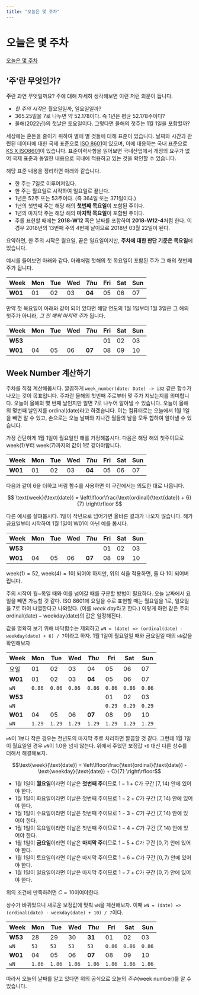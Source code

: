 ```yaml
---
title: "오늘은 몇 주차"
---
```

# 오늘은 몇 주차

[오늘은 몇 주차](https://annyeong.me/nth-week-today/)

## '주'란 무엇인가?

**주**란 과연 무엇일까요? 주에 대해 자세히 생각해보면 이런 저런 의문이 듭니다.

- *한 주의 시작*은 월요일일까, 일요일일까? 
- 365.25일을 7로 나누면 약 52.178이다. 즉 1년은 평균 52.178주이다?
- 올해(2022년)의 첫날은 토요일이다. 그렇다면 올해의 첫주는 1월 1일을 포함할까?

세상에는 혼돈을 줄이기 위하여 별에 별 것들에 대해 표준이 있습니다. 날짜와 시간과 관련된 데이터에 대한 국제 표준으로 [ISO 8601](https://ko.wikipedia.org/wiki/ISO_8601)이 있으며, 이에 대응하는 국내 표준으로 [KS X ISO8601](https://www.standard.go.kr/KSCI/standardIntro/getStandardSearchView.do?menuId=503&topMenuId=502&ksNo=KSXISO8601&tmprKsNo=KSXISO8601)이 있습니다. 표준이력사항을 읽어보면 국내산업에서 개정의 요구가 없어 국제 표준과 동일한 내용으로 국내에 적용하고 있는 것을 확인할 수 있습니다.

해당 표준 내용을 정리하면 아래와 같습니다.

- 한 주는 7일로 이루어져있다.
- 한 주는 월요일로 시작하여 일요일로 끝난다.
- 1년은 52주 또는 53주이다. (즉 364일 또는 371일이다.)
- 1년의 첫번째 주는 해당 해의 **첫번째 목요일**이 포함된 주이다.
- 1년의 마지막 주는 해당 해의 **마지막 목요일**이 포함된 주이다.
- 주를 표현할 때에는 **2018-W12** 혹은 날짜를 포함하여 **2018-W12-4**처럼 한다. 이 경우 2018년의 13번째 주의 4번째 날이므로 2018년 03월 22일이 된다.

요약하면, 한 주의 시작은 월요일, 끝은 일요일이지만, **주차에 대한 판단 기준은 목요일**에 있습니다.

예시를 들어보면 아래와 같다. 아래처럼 첫해의 첫 목요일이 포함된 주가 그 해의 첫번째 주가 됩니다.

| Week    | Mon | Tue | Wed | *Thu*  | Fri | Sat | Sun |
| ------- | --- | --- | --- | ------ | --- | --- | --- |
| **W01** | 01  | 02  | 03  | **04** | 05  | 06  | 07  |

만약 첫 목요일이 아래와 같이 되어 있다면 해당 연도의 1월 1일부터 1월 3일은 그 해의 첫주가 아니라, *그 전 해의 마지막 주*가 됩니다.

| Week    | Mon | Tue | Wed | *Thu*  | Fri | Sat | Sun |
| ------- | --- | --- | --- | ------ | --- | --- | --- |
| **W53** |     |     |     |        | 01  | 02  | 03  |
| **W01** | 04  | 05  | 06  | **07** | 08  | 09  | 10  |

## Week Number 계산하기

주차를 직접 계산해봅시다. 깔끔하게 `week_number(date: Date) -> i32` 같은 함수가 나오는 것이 목표입니다. 주차란 올해의 첫번째 주로부터 몇 주가 지났는지를 의미합니다. 오늘이 올해의 몇 번째 날인지만 알면 7로 나누어 알아낼 수 있습니다. 오늘이 올해의 몇번째 날인지를 $\text{ordinal}(\text{date})$라고 하겠습니다. 이는 컴퓨터로는 오늘에서 1월 1일을 빼면 알 수 있고, 손으로는 오늘 날짜와 지나간 월들의 날을 모두 합하여 알아낼 수 있습니다.

가장 간단하게 1월 1일이 월요일인 해를 가정해봅시다. 다음은 해당 해의 첫주이므로 $\text{week}(1)$부터 $\text{week}(7)$까지의 값이 1로 같아야합니다. 

|Week   |Mon|Tue|Wed| *Thu* |Fri|Sat|Sun|
|-------|---|---|---|-------|---|---|---|
|**W01**| 01| 02| 03| **04**| 05| 06| 07|

다음과 같이 6을 더하고 버림 함수를 사용하면 이 구간에서는 의도한 대로 나옵니다.

$$
\text{week}(\text{date}) =
\left\lfloor\frac{\text{ordinal}(\text{date}) + 6}{7} \right\rfloor
$$

다른 예시를 살펴봅시다. 1일이 작년으로 넘어가면 올바른 결과가 나오지 않습니다. 해가 금요일부터 시작하여 1월 1일이 W01이 아닌 예를 봅시다.

| Week    | Mon | Tue | Wed | *Thu*  | Fri | Sat | Sun |
| ------- | --- | --- | --- | ------ | --- | --- | --- |
| **W53** |     |     |     |        | 01  | 02  | 03  |
| **W01** | 04  | 05  | 06  | **07** | 08  | 09  | 10  |

$\text{week}(1)=52$, $\text{week}(4)=1$이 되어야 하지만, 위의 식을 적용하면, 둘 다 1이 되어버립니다.

주의 시작이 월~목일 때와 이를 넘어갈 때를 구분할 방법이 필요하다. 오늘 날짜에서 요일을 빼면 가능할 것 같다. ISO 8601에 요일을 수로 표현할 때는 월요일을 1로, 일요일을 7로 하여 나열한다고 나와있다. (이를 *week day*라고 한다.) 이렇게 하면 같은 주의 $\text{ordinal}(\text{date}) - \text{weekday}(\text{date})$의 값은 일정해진다.

값을 명확히 보기 위해 바닥함수는 제외하고 `wN = (date) => (ordinal(date) - weekday(date) + 6) / 7`이라고 하자. 1월 1일이 월요일일 때와 금요일일 때의 `wN`값을 확인해보자

| Week    | Mon    | Tue    | Wed    | *Thu*  | Fri    | Sat    | Sun    |
| ------- | ------ | ------ | ------ | ------ | ------ | ------ | ------ |
| 요일    | 01     | 02     | 03     | 04     | 05     | 06     | 07     |
| **W01** | 01     | 02     | 03     | **04** | 05     | 06     | 07     |
| `wN`    | `0.86` | `0.86` | `0.86` | `0.86` | `0.86` | `0.86` | `0.86` |
| **W53** |        |        |        |        | 01     | 02     | 03     |
| `wN`    |        |        |        |        | `0.29` | `0.29` | `0.29` |
| **W01** | 04     | 05     | 06     | **07** | 08     | 09     | 10     |
| `wN`    | `1.29` | `1.29` | `1.29` | `1.29` | `1.29` | `1.29` | `1.29` |

`wN`이 1보다 작은 경우는 전년도의 마지막 주로 처리하면 깔끔할 것 같다. 그런데 1월 1일이 월요일일 경우 `wN`이 1.0을 넘지 않는다. 위에서 주었던 보정값 `+6` 대신 다른 상수를 더해서 해결해보자.

$$\text{week}(\text{date}) =
\left\lfloor\frac{\text{ordinal}(\text{date}) - \text{weekday}(\text{date}) + C}{7} \right\rfloor$$

- 1월 1일이 **월요일**이라면 이날은 **첫번째 주**이므로 $1-1+C$가 구간 $[7, 14)$ 안에 있어야 한다.
- 1월 1일이 화요일이라면 이날은 첫번째 주이므로 $1-2+C$가 구간 $[7, 14)$ 안에 있어야 한다.
- 1월 1일이 수요일이라면 이날은 첫번째 주이므로 $1-3+C$가 구간 $[7, 14)$ 안에 있어야 한다.
- 1월 1일이 목요일이라면 이날은 첫번째 주이므로 $1-4+C$가 구간 $[7, 14)$ 안에 있어야 한다.
- 1월 1일이 **금요일**이라면 이날은 **마지막 주**이므로 $1-5+C$가 구간 $[0, 7)$ 안에 있어야 한다.
- 1월 1일이 토요일이라면 이날은 마지막 주이므로 $1-6+C$가 구간 $[0, 7)$ 안에 있어야 한다.
- 1월 1일이 일요일이라면 이날은 마지막 주이므로 $1-7+C$가 구간 $[0, 7)$ 안에 있어야 한다.

위의 조건에 만족하려면 $C=10$이여야한다.

상수가 바뀌었으니 새로운 보정값에 맞춰 `wN`을 계산해보자. 이때 `wN = (date) => (ordinal(date) - weekday(date) + 10) / 7`이다.

| Week    | Mon    | Tue    | Wed    | *Thu*  | Fri    | Sat    | Sun    |
| ------- | ------ | ------ | ------ | ------ | ------ | ------ | ------ |
| **W53** | 28     | 29     | 30     | **31** | 01     | 02     | 03     |
| `wN`    | `53`   | `53`   | `53`   | `53`   | `0.86` | `0.86` | `0.86` |
| **W01** | 04     | 05     | 06     | **07** | 08     | 09     | 10     |
| `wN`    | `1.86` | `1.86` | `1.86` | `1.86` | `1.86` | `1.86` | `1.86` |

따라서 오늘의 날짜를 알고 있다면 위의 공식으로 오늘의 *주수*(week number)를 알 수 있습니다.

